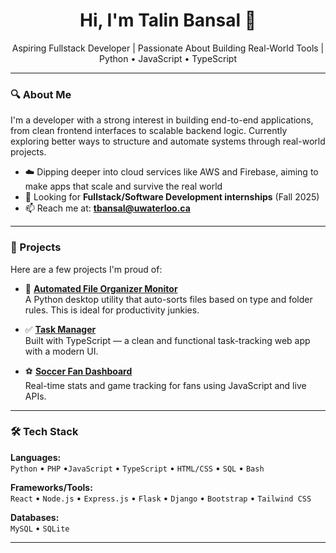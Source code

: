 <h1 align="center">Hi, I'm Talin Bansal 👋</h1>

<p align="center">
  Aspiring Fullstack Developer | Passionate About Building Real-World Tools | Python • JavaScript • TypeScript
</p>

---

### 🔍 About Me

I'm a developer with a strong interest in building end-to-end applications, from clean frontend interfaces to scalable backend logic. Currently exploring better ways to structure and automate systems through real-world projects.

- ☁️ Dipping deeper into cloud services like AWS and Firebase, aiming to make apps that scale and survive the real world
- 📌 Looking for **Fullstack/Software Development internships** (Fall 2025)
- 📫 Reach me at: **tbansal@uwaterloo.ca**

---

### 🚀 Projects

Here are a few projects I'm proud of:

- 🔁 **[Automated File Organizer Monitor](https://github.com/talinbansal/Automated-File-Organizer-Monitor)**  
  A Python desktop utility that auto-sorts files based on type and folder rules. This is ideal for productivity junkies.
  
- ✅ **[Task Manager](https://github.com/talinbansal/task-manager)**  
  Built with TypeScript — a clean and functional task-tracking web app with a modern UI.

- ⚽ **[Soccer Fan Dashboard](https://github.com/talinbansal/Soccer-Fan-Dashboard)**  
  Real-time stats and game tracking for fans using JavaScript and live APIs.

---

### 🛠️ Tech Stack

**Languages:**  
`Python` • `PHP` •`JavaScript` • `TypeScript` • `HTML/CSS` • `SQL` • `Bash` 

**Frameworks/Tools:**  
`React` • `Node.js` • `Express.js` • `Flask` • `Django` • `Bootstrap` • `Tailwind CSS`

**Databases:**  
`MySQL` • `SQLite` 

---

<!--
**talinbansal/talinbansal** is a ✨ GitHub profile README ✨. This file appears on your profile at https://github.com/talinbansal.
-->
